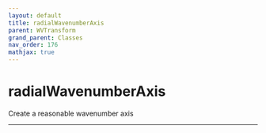 ```yaml
---
layout: default
title: radialWavenumberAxis
parent: WVTransform
grand_parent: Classes
nav_order: 176
mathjax: true
---
```


#  radialWavenumberAxis

Create a reasonable wavenumber axis


---

